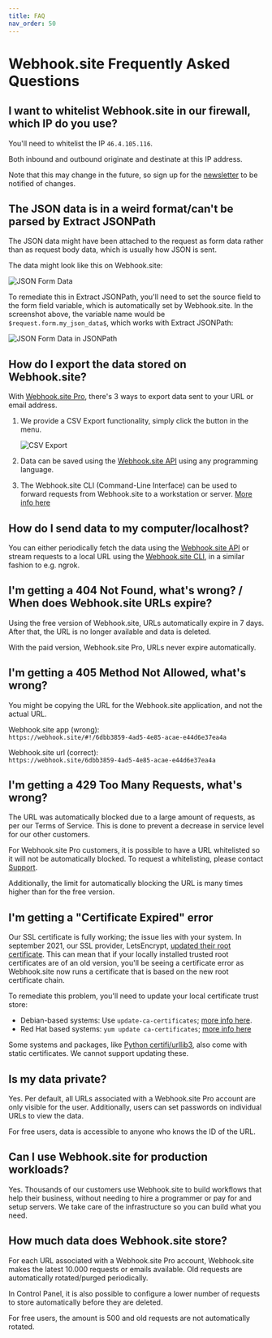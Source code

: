 ```yaml
---
title: FAQ
nav_order: 50
---
```


# Webhook.site Frequently Asked Questions

## I want to whitelist Webhook.site in our firewall, which IP do you use?

You'll need to whitelist the IP `46.4.105.116`. 

Both inbound and outbound originate and destinate at this IP address.

Note that this may change in the future, so sign up for the [newsletter](news.markdown) to be notified of changes.

## The JSON data is in a weird format/can't be parsed by Extract JSONPath

The JSON data might have been attached to the request as form data rather than as request body data, which is usually how JSON is sent.

The data might look like this on Webhook.site:

![JSON Form Data](/images/json-form-data.png)

To remediate this in Extract JSONPath, you'll need to set the source field to the form field variable, which is automatically set by Webhook.site. In the screenshot above, the variable name would be `$request.form.my_json_data$`, which works with Extract JSONPath:

![JSON Form Data in JSONPath](/images/json-form-data-jsonpath.png)

## How do I export the data stored on Webhook.site?

With [Webhook.site Pro](pro.markdown), there's 3 ways to export data sent to your URL or email address.

1. We provide a CSV Export functionality, simply click the button in the menu. 

    ![CSV Export](/images/csv-export.png)

2. Data can be saved using the [Webhook.site API](api/tokens.md#get-requests) using any programming language.

3. The Webhook.site CLI (Command-Line Interface) can be used to forward requests from Webhook.site to a workstation or server. [More info here](cli.md) 

## How do I send data to my computer/localhost?

You can either periodically fetch the data using the [Webhook.site API](api/tokens.md#get-requests) or stream requests to a local URL using the [Webhook.site CLI](cli.md), in a similar fashion to e.g. ngrok.

## I'm getting a 404 Not Found, what's wrong? / When does Webhook.site URLs expire?

Using the free version of Webhook.site, URLs automatically expire in 7 days. After that, the URL is no longer available and data is deleted.

With the paid version, Webhook.site Pro, URLs never expire automatically.

## I'm getting a 405 Method Not Allowed, what's wrong?

You might be copying the URL for the Webhook.site application, and not the actual URL.

Webhook.site app (wrong):<br>`https://webhook.site/#!/6dbb3859-4ad5-4e85-acae-e44d6e37ea4a`

Webhook.site url (correct):<br>`https://webhook.site/6dbb3859-4ad5-4e85-acae-e44d6e37ea4a`

## I'm getting a 429 Too Many Requests, what's wrong?

The URL was automatically blocked due to a large amount of requests, as per our Terms of Service. This is done to prevent a decrease in service level for our other customers. 

For Webhook.site Pro customers, it is possible to have a URL whitelisted so it will not be automatically blocked. To request a whitelisting, please contact [Support](https://support.webhook.site). 

Additionally, the limit for automatically blocking the URL is many times higher than for the free version. 

## I'm getting a "Certificate Expired" error

Our SSL certificate is fully working; the issue lies with your system. In september 2021, our SSL provider, LetsEncrypt, [updated their root certificate](https://letsencrypt.org/docs/dst-root-ca-x3-expiration-september-2021/). This can mean that if your locally installed trusted root certificates are of an old version, you'll be seeing a certificate error as Webhook.site now runs a certificate that is based on the new root certificate chain.

To remediate this problem, you'll need to update your local certificate trust store:

* Debian-based systems: Use `update-ca-certificates`; [more info here](https://manpages.debian.org/buster/ca-certificates/update-ca-certificates.8.en.html).
* Red Hat based systems: `yum update ca-certificates`; [more info here](https://access.redhat.com/solutions/1549003)

Some systems and packages, like [Python certifi/urllib3](https://github.com/certifi/python-certifi/pull/162), also come with static certificates. We cannot support updating these.

## Is my data private?

Yes. Per default, all URLs associated with a Webhook.site Pro account are only visible for the user. Additionally, users can set passwords on individual URLs to view the data.

For free users, data is accessible to anyone who knows the ID of the URL.

## Can I use Webhook.site for production workloads?

Yes. Thousands of our customers use Webhook.site to build workflows that help their business, without needing to hire a programmer or pay for and setup servers. We take care of the infrastructure so you can build what you need.

## How much data does Webhook.site store?

For each URL associated with a Webhook.site Pro account, Webhook.site makes the latest 10.000 requests or emails available. Old requests are automatically rotated/purged periodically.

In Control Panel, it is also possible to configure a lower number of requests to store automatically before they are deleted.

For free users, the amount is 500 and old requests are not automatically rotated.
